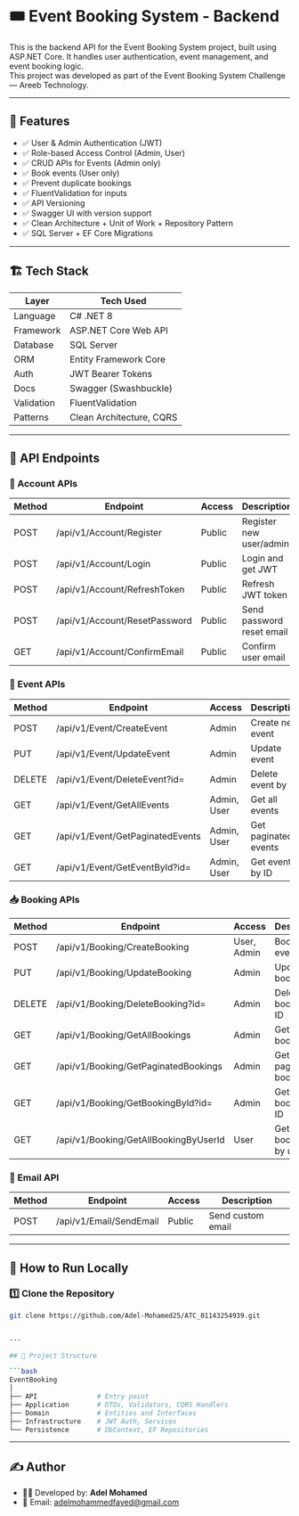 # 🎟️ Event Booking System - Backend

This is the backend API for the Event Booking System project, built using ASP.NET Core. It handles user authentication, event management, and event booking logic.  
This project was developed as part of the Event Booking System Challenge — Areeb Technology.

---

## 📌 Features

- ✅ User & Admin Authentication (JWT)
- ✅ Role-based Access Control (Admin, User)
- ✅ CRUD APIs for Events (Admin only)
- ✅ Book events (User only)
- ✅ Prevent duplicate bookings
- ✅ FluentValidation for inputs
- ✅ API Versioning
- ✅ Swagger UI with version support
- ✅ Clean Architecture + Unit of Work + Repository Pattern
- ✅ SQL Server + EF Core Migrations

---

## 🏗️ Tech Stack

| Layer        | Tech Used                     |
|--------------|-------------------------------|
| Language     | C# .NET 8                     |
| Framework    | ASP.NET Core Web API          |
| Database     | SQL Server                    |
| ORM          | Entity Framework Core         |
| Auth         | JWT Bearer Tokens             |
| Docs         | Swagger (Swashbuckle)         |
| Validation   | FluentValidation              |
| Patterns     | Clean Architecture, CQRS      |

---

## 📄 API Endpoints

### 🔐 Account APIs

| Method | Endpoint                            | Access   | Description                  |
|--------|-------------------------------------|----------|------------------------------|
| POST   | /api/v1/Account/Register            | Public   | Register new user/admin      |
| POST   | /api/v1/Account/Login               | Public   | Login and get JWT            |
| POST   | /api/v1/Account/RefreshToken        | Public   | Refresh JWT token            |
| POST   | /api/v1/Account/ResetPassword       | Public   | Send password reset email    |
| GET    | /api/v1/Account/ConfirmEmail        | Public   | Confirm user email           |

### 📅 Event APIs

| Method | Endpoint                            | Access        | Description             |
|--------|-------------------------------------|----------------|-------------------------|
| POST   | /api/v1/Event/CreateEvent           | Admin         | Create new event        |
| PUT    | /api/v1/Event/UpdateEvent           | Admin         | Update event            |
| DELETE | /api/v1/Event/DeleteEvent?id=       | Admin         | Delete event by ID      |
| GET    | /api/v1/Event/GetAllEvents          | Admin, User   | Get all events          |
| GET    | /api/v1/Event/GetPaginatedEvents    | Admin, User   | Get paginated events    |
| GET    | /api/v1/Event/GetEventById?id=      | Admin, User   | Get event by ID         |

### 📥 Booking APIs

| Method | Endpoint                                  | Access       | Description                    |
|--------|-------------------------------------------|--------------|--------------------------------|
| POST   | /api/v1/Booking/CreateBooking             | User, Admin  | Book a new event               |
| PUT    | /api/v1/Booking/UpdateBooking             | Admin        | Update a booking               |
| DELETE | /api/v1/Booking/DeleteBooking?id=         | Admin        | Delete a booking by ID         |
| GET    | /api/v1/Booking/GetAllBookings            | Admin        | Get all bookings               |
| GET    | /api/v1/Booking/GetPaginatedBookings      | Admin        | Get paginated bookings         |
| GET    | /api/v1/Booking/GetBookingById?id=        | Admin        | Get booking by ID              |
| GET    | /api/v1/Booking/GetAllBookingByUserId     | User         | Get all bookings by user ID    |

### 📧 Email API

| Method | Endpoint                        | Access   | Description         |
|--------|----------------------------------|----------|---------------------|
| POST   | /api/v1/Email/SendEmail         | Public   | Send custom email   |

---

## 🧪 How to Run Locally

### 1️⃣ Clone the Repository

```bash
git clone https://github.com/Adel-Mohamed25/ATC_01143254939.git


---

## 🧩 Project Structure

```bash
EventBooking
│
├── API               # Entry point
├── Application       # DTOs, Validators, CQRS Handlers
├── Domain            # Entities and Interfaces
├── Infrastructure    # JWT Auth, Services
└── Persistence       # DbContext, EF Repositories
```

---

## ✍️ Author

- 👨‍💻 Developed by: **Adel Mohamed**
- 📧 Email: adelmohammedfayed@gmail.com



